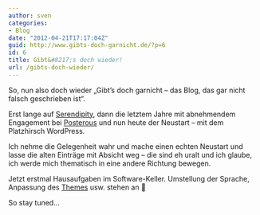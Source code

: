 ```yaml
---
author: sven
categories:
- Blog
date: "2012-04-21T17:17:04Z"
guid: http://www.gibts-doch-garnicht.de/?p=6
id: 6
title: Gibt&#8217;s doch wieder!
url: /gibts-doch-wieder/
---
```


So, nun also doch wieder „Gibt’s doch garnicht – das Blog, das gar nicht falsch geschrieben ist“.

Erst lange auf [Serendipity](http://www.s9y.org), dann die letztem Jahre mit abnehmendem Engagement bei [Posterous](http://gibts-doch-garnicht.posterous.com) und nun heute der Neustart – mit dem Platzhirsch WordPress.

Ich nehme die Gelegenheit wahr und mache einen echten Neustart und lasse die alten Einträge mit Absicht weg – die sind eh uralt und ich glaube, ich werde mich thematisch in eine andere Richtung bewegen.

Jetzt erstmal Hausaufgaben im Software-Keller. Umstellung der Sprache, Anpassung des [Themes](http://www.elegantthemes.com/demo/?theme=Memoir) usw. stehen an 🙂

So stay tuned…